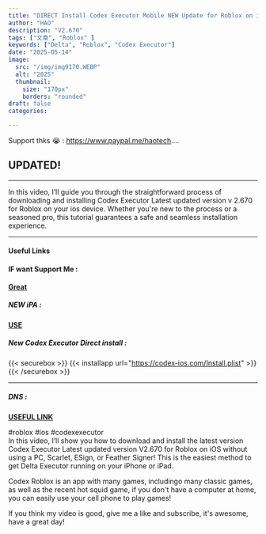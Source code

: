 ```yaml
---
title: "DIRECT Install Codex Executor Mobile NEW Update for Roblox on iOS |Best Roblox Executor iPhone/iPad"
author: "HAO"
description: "V2.670"
tags: ["文章", "Roblox" ]
keywords: ["Delta", "Roblox", "Codex Executor"]
date: "2025-05-14"
image:
  src: "/img/img9170.WEBP"
  alt: "2025"
  thumbnail:
    size: "170px"
    borders: "rounded"
draft: false
categories:

---
```


Support thks 😭 : https://www.paypal.me/haotech....
<!--more-->

## **UPDATED!**

---

In this video, I’ll guide you through the straightforward process of downloading and installing Codex Executor Latest updated version v 2.670  for Roblox on your ios device. Whether you're new to the process or a seasoned pro, this tutorial guarantees a safe and seamless installation experience.

---

#### **Useful Links**

#### **<and font style="background: "> IF want Support Me :</font>** 
**[ Great](https://www.paypal.me/haotech)**

##### **<and font style="background: "> NEW iPA : </font>** 
**[  USE](https://www.patreon.com/hao8?utm_medium=unknown&utm_source=join_link&utm_campaign=creatorshare_creator&utm_content=copyLink)**

##### **<font style="background:  "> New Codex Executor Direct install :</font>** 

{{< securebox >}}
{{< installapp url="https://codex-ios.com/Install.plist" >}}
{{< /securebox >}}

---

##### **<font style="background:  "> DNS :</font>** 
**[USEFUL LINK](https://khoindvn.io.vn/document/DNS/khoindns.mobileconfig?sign=1)**

#roblox #ios #codexexecutor  
In this video, I’ll show you how to download and install the latest version Codex Executor Latest updated version V2.670 for Roblox on iOS without using a PC, Scarlet, ESign, or Feather Signer! This is the easiest method to get Delta Executor running on your iPhone or iPad.

Codex Roblox is an app with many games, includingo many classic games, as well as the recent hot squid game, if you don't have a computer at home, you can easily use your cell phone to play games!

If you think my video is good, give me a like and subscribe, it's awesome, have a great day!

